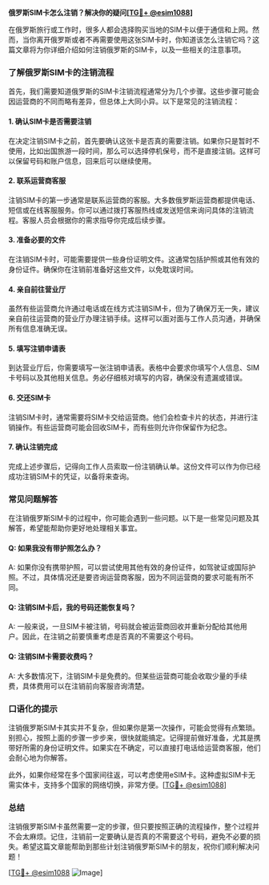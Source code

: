 **俄罗斯SIM卡怎么注销？解决你的疑问[[TG💪+ @esim1088](https://t.me/s/esim1088)]**

在俄罗斯旅行或工作时，很多人都会选择购买当地的SIM卡以便于通信和上网。然而，当你离开俄罗斯或者不再需要使用这张SIM卡时，你知道该怎么注销它吗？这篇文章将为你详细介绍如何注销俄罗斯的SIM卡，以及一些相关的注意事项。

### 了解俄罗斯SIM卡的注销流程

首先，我们需要知道俄罗斯的SIM卡注销流程通常分为几个步骤。这些步骤可能会因运营商的不同而略有差异，但总体上大同小异。以下是常见的注销流程：

#### 1. **确认SIM卡是否需要注销**
   在决定注销SIM卡之前，首先要确认这张卡是否真的需要注销。如果你只是暂时不使用，比如出国旅游一段时间，那么可以选择停机保号，而不是直接注销。这样可以保留号码和账户信息，回来后可以继续使用。

#### 2. **联系运营商客服**
   注销SIM卡的第一步通常是联系运营商的客服。大多数俄罗斯运营商都提供电话、短信或在线客服服务。你可以通过拨打客服热线或发送短信来询问具体的注销流程。客服人员会根据你的需求指导你完成后续步骤。

#### 3. **准备必要的文件**
   在注销SIM卡时，可能需要提供一些身份证明文件。这通常包括护照或其他有效的身份证件。确保你在注销前准备好这些文件，以免耽误时间。

#### 4. **亲自前往营业厅**
   虽然有些运营商允许通过电话或在线方式注销SIM卡，但为了确保万无一失，建议亲自前往运营商的营业厅办理注销手续。这样可以面对面与工作人员沟通，并确保所有信息准确无误。

#### 5. **填写注销申请表**
   到达营业厅后，你需要填写一张注销申请表。表格中会要求你填写个人信息、SIM卡号码以及其他相关信息。务必仔细核对填写的内容，确保没有遗漏或错误。

#### 6. **交还SIM卡**
   注销SIM卡时，通常需要将SIM卡交给运营商。他们会检查卡片的状态，并进行注销操作。有些运营商可能会回收SIM卡，而有些则允许你保留作为纪念。

#### 7. **确认注销完成**
   完成上述步骤后，记得向工作人员索取一份注销确认单。这份文件可以作为你已经成功注销SIM卡的凭证，以备将来查询。

### 常见问题解答

在注销俄罗斯SIM卡的过程中，你可能会遇到一些问题。以下是一些常见问题及其解答，希望能帮助你更好地处理相关事宜。

#### Q: 如果我没有带护照怎么办？
A: 如果你没有携带护照，可以尝试使用其他有效的身份证件，如驾驶证或国际护照。不过，具体情况还是要咨询运营商客服，因为不同运营商的要求可能有所不同。

#### Q: 注销SIM卡后，我的号码还能恢复吗？
A: 一般来说，一旦SIM卡被注销，号码就会被运营商回收并重新分配给其他用户。因此，在注销之前要慎重考虑是否真的不需要这个号码。

#### Q: 注销SIM卡需要收费吗？
A: 大多数情况下，注销SIM卡是免费的。但某些运营商可能会收取少量的手续费，具体费用可以在注销前向客服咨询清楚。

### 口语化的提示

注销俄罗斯SIM卡其实并不复杂，但如果你是第一次操作，可能会觉得有点繁琐。别担心，按照上面的步骤一步步来，很快就能搞定。记得提前做好准备，尤其是携带好所需的身份证明文件。如果实在不确定，可以直接打电话给运营商客服，他们会耐心地为你解答。

此外，如果你经常在多个国家间往返，可以考虑使用eSIM卡。这种虚拟SIM卡无需实体卡，支持多个国家的网络切换，非常方便。[[TG💪+ @esim1088](https://t.me/s/esim1088)]

### 总结

注销俄罗斯SIM卡虽然需要一定的步骤，但只要按照正确的流程操作，整个过程并不会太麻烦。记住，注销前一定要确认是否真的不需要这个号码，避免不必要的损失。希望这篇文章能帮助到那些计划注销俄罗斯SIM卡的朋友，祝你们顺利解决问题！

[[TG💪+ @esim1088](https://t.me/s/esim1088) ![Image](https://i.postimg.cc/4NQfJmqS/Snipaste-2025-05-13-00-14-12.png)]